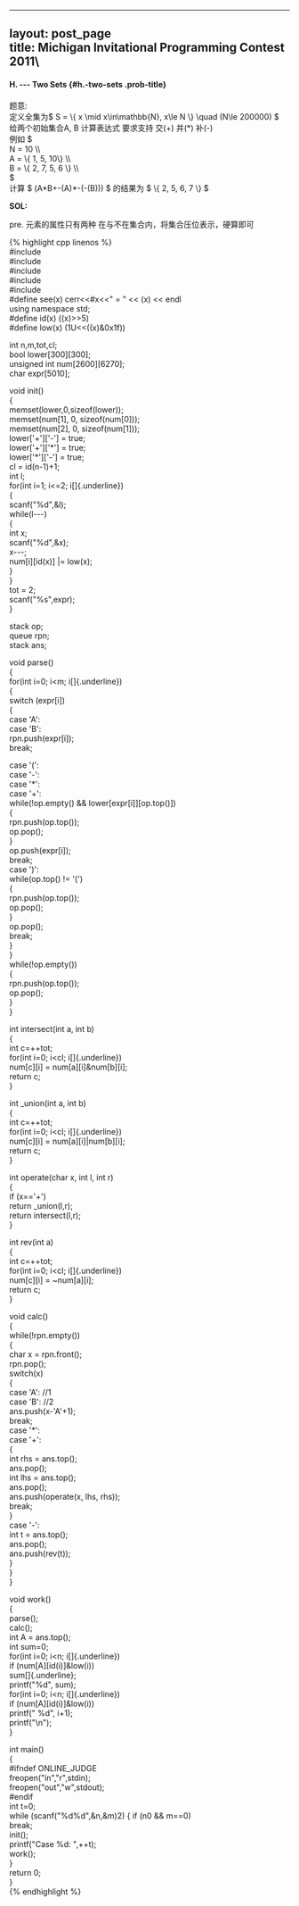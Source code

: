 ------------------------------------------------------------------------

layout: post\_page\
title: Michigan Invitational Programming Contest 2011\
----

#### H. --- Two Sets {#h.-two-sets .prob-title}

题意:\
定义全集为\$ S = \\{ x \\mid x\\in\\mathbb{N}, x\\le N \\} \\quad (N\\le
200000) \$\
给两个初始集合A, B 计算表达式 要求支持 交(+) 并(\*) 补(-)\
例如 \$\
N = 10 \\\\\
A = \\{ 1, 5, 10\\} \\\\\
B = \\{ 2, 7, 5, 6 \\} \\\\\
\$\
计算 \$ (A\*B+-(A)\*-(-(B))) \$ 的结果为 \$ \\{ 2, 5, 6, 7 \\} \$

**SOL:**

pre. 元素的属性只有两种 在与不在集合内，将集合压位表示，硬算即可

{% highlight cpp linenos %}\
\#include <iostream>\
\#include <cstdio>\
\#include <cstring>\
\#include <stack>\
\#include <queue>\
\#define see(x) cerr\<\<\#x\<\<\" = \" \<\< (x) \<\< endl\
using namespace std;\
\#define id(x) ((x)\>\>5)\
\#define low(x) (1U\<\<((x)&0x1f))

int n,m,tot,cl;\
bool lower\[300\]\[300\];\
unsigned int num\[2600\]\[6270\];\
char expr\[5010\];

void init()\
{\
memset(lower,0,sizeof(lower));\
memset(num\[1\], 0, sizeof(num\[0\]));\
memset(num\[2\], 0, sizeof(num\[1\]));\
lower\['+'\]\['-'\] = true;\
lower\['+'\]\['\*'\] = true;\
lower\['\*'\]\['-'\] = true;\
cl = id(n-1)+1;\
int l;\
for(int i=1; i\<=2; i[]{.underline})\
{\
scanf("%d",&l);\
while(l---)\
{\
int x;\
scanf("%d",&x);\
x---;\
num\[i\]\[id(x)\] \|= low(x);\
}\
}\
tot = 2;\
scanf("%s",expr);\
}

stack<char> op;\
queue<char> rpn;\
stack<int> ans;

void parse()\
{\
for(int i=0; i\<m; i[]{.underline})\
{\
switch (expr\[i\])\
{\
case 'A':\
case 'B':\
rpn.push(expr\[i\]);\
break;

case '(':\
case '-':\
case '\*':\
case '+':\
while(!op.empty() && lower\[expr\[i\]\]\[op.top()\])\
{\
rpn.push(op.top());\
op.pop();\
}\
op.push(expr\[i\]);\
break;\
case ')':\
while(op.top() != '(')\
{\
rpn.push(op.top());\
op.pop();\
}\
op.pop();\
break;\
}\
}\
while(!op.empty())\
{\
rpn.push(op.top());\
op.pop();\
}\
}

int intersect(int a, int b)\
{\
int c=++tot;\
for(int i=0; i\<cl; i[]{.underline})\
num\[c\]\[i\] = num\[a\]\[i\]&num\[b\]\[i\];\
return c;\
}

int \_union(int a, int b)\
{\
int c=++tot;\
for(int i=0; i\<cl; i[]{.underline})\
num\[c\]\[i\] = num\[a\]\[i\]\|num\[b\]\[i\];\
return c;\
}

int operate(char x, int l, int r)\
{\
if (x=='+')\
return \_union(l,r);\
return intersect(l,r);\
}

int rev(int a)\
{\
int c=++tot;\
for(int i=0; i\<cl; i[]{.underline})\
num\[c\]\[i\] = \~num\[a\]\[i\];\
return c;\
}

void calc()\
{\
while(!rpn.empty())\
{\
char x = rpn.front();\
rpn.pop();\
switch(x)\
{\
case 'A': //1\
case 'B': //2\
ans.push(x-'A'+1);\
break;\
case '\*':\
case '+':\
{\
int rhs = ans.top();\
ans.pop();\
int lhs = ans.top();\
ans.pop();\
ans.push(operate(x, lhs, rhs));\
break;\
}\
case '-':\
int t = ans.top();\
ans.pop();\
ans.push(rev(t));\
}\
}\
}

void work()\
{\
parse();\
calc();\
int A = ans.top();\
int sum=0;\
for(int i=0; i\<n; i[]{.underline})\
if (num\[A\]\[id(i)\]&low(i))\
sum[]{.underline};\
printf("%d", sum);\
for(int i=0; i\<n; i[]{.underline})\
if (num\[A\]\[id(i)\]&low(i))\
printf(\" %d", i+1);\
printf("\\n\");\
}

int main()\
{\
\#ifndef ONLINE\_JUDGE\
freopen("in","r",stdin);\
freopen("out","w",stdout);\
\#endif\
int t=0;\
while (scanf("%d%d",&n,&m)2)
  {
    if (n0 && m==0)\
break;\
init();\
printf("Case %d: ",++t);\
work();\
}\
return 0;\
}\
{% endhighlight %}
